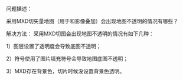 问题描述：

采用MXD切矢量地图（用于和影像叠加）会出现地图不透明的情况有哪些？
 


解决方法：
采用MXD切图会出现地图不透明的情况有如下几种：

1）图层设置了透明度会导致底图不透明；

2）符号使用了图片填充符号会导致地图底图不透明； 

3）MXD存在背景色，切片时候没设置背景色透明。
